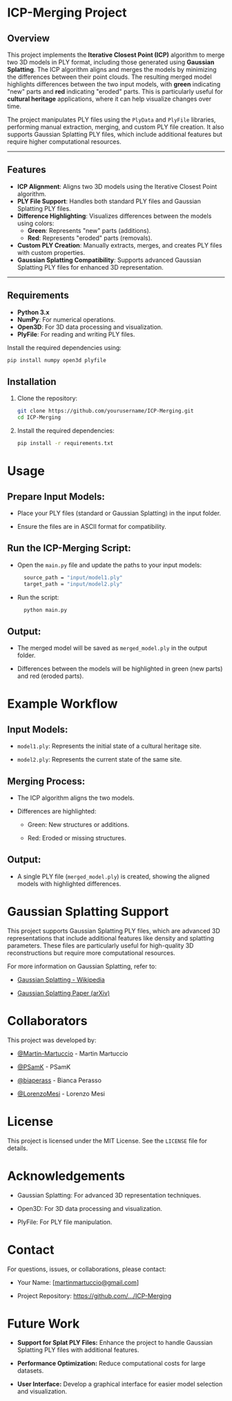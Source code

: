 # ICP-Merging Project

## Overview

This project implements the **Iterative Closest Point (ICP)** algorithm to merge two 3D models in PLY format, including those generated using **Gaussian Splatting**. The ICP algorithm aligns and merges the models by minimizing the differences between their point clouds. The resulting merged model highlights differences between the two input models, with **green** indicating "new" parts and **red** indicating "eroded" parts. This is particularly useful for **cultural heritage** applications, where it can help visualize changes over time.

The project manipulates PLY files using the `PlyData` and `PlyFile` libraries, performing manual extraction, merging, and custom PLY file creation. It also supports Gaussian Splatting PLY files, which include additional features but require higher computational resources.

---

## Features

- **ICP Alignment**: Aligns two 3D models using the Iterative Closest Point algorithm.
- **PLY File Support**: Handles both standard PLY files and Gaussian Splatting PLY files.
- **Difference Highlighting**: Visualizes differences between the models using colors:
  - **Green**: Represents "new" parts (additions).
  - **Red**: Represents "eroded" parts (removals).
- **Custom PLY Creation**: Manually extracts, merges, and creates PLY files with custom properties.
- **Gaussian Splatting Compatibility**: Supports advanced Gaussian Splatting PLY files for enhanced 3D representation.

---

## Requirements

- **Python 3.x**
- **NumPy**: For numerical operations.
- **Open3D**: For 3D data processing and visualization.
- **PlyFile**: For reading and writing PLY files.

Install the required dependencies using:
```bash
pip install numpy open3d plyfile
```

## Installation

1. Clone the repository:
    ```sh
    git clone https://github.com/yourusername/ICP-Merging.git
    cd ICP-Merging
    ```
2. Install the required dependencies:
    ```sh
    pip install -r requirements.txt
    ```

# Usage

## Prepare Input Models:
- Place your PLY files (standard or Gaussian Splatting) in the input folder.
  
- Ensure the files are in ASCII format for compatibility.

## Run the ICP-Merging Script:

- Open the `main.py` file and update the paths to your input models:
  
  ```sh
    source_path = "input/model1.ply"
    target_path = "input/model2.ply"
  ```
  
- Run the script:
  
  ```sh
    python main.py
  ```

## Output:

- The merged model will be saved as `merged_model.ply` in the output folder.
  
- Differences between the models will be highlighted in green (new parts) and red (eroded parts).
  

# Example Workflow

## Input Models:

- `model1.ply`: Represents the initial state of a cultural heritage site.
  
- `model2.ply`: Represents the current state of the same site.
  

## Merging Process:

- The ICP algorithm aligns the two models.
  
- Differences are highlighted:
  
  - Green: New structures or additions.
    
  - Red: Eroded or missing structures.
    

## Output:

- A single PLY file (`merged_model.ply`) is created, showing the aligned models with highlighted differences.

# Gaussian Splatting Support

This project supports Gaussian Splatting PLY files, which are advanced 3D representations that include additional features like density and splatting parameters. These files are particularly useful for high-quality 3D reconstructions but require more computational resources.

For more information on Gaussian Splatting, refer to:

- [Gaussian Splatting - Wikipedia](https://en.wikipedia.org/wiki/Gaussian_splatting)
  
- [Gaussian Splatting Paper (arXiv)](https://arxiv.org/abs/2112.10670)
  

# Collaborators

This project was developed by:

- [@Martin-Martuccio](https://github.com/Martin-Martuccio) - Martin Martuccio
  
- [@PSamK](https://github.com/PSamK) - PSamK
  
- [@biaperass](https://github.com/biaperass) - Bianca Perasso
  
- [@LorenzoMesi](https://github.com/LorenzoMesi) - Lorenzo Mesi
  

# License

This project is licensed under the MIT License. See the `LICENSE` file for details.

# Acknowledgements

- Gaussian Splatting: For advanced 3D representation techniques.
  
- Open3D: For 3D data processing and visualization.
  
- PlyFile: For PLY file manipulation.
  

# Contact

For questions, issues, or collaborations, please contact:

- Your Name: [[martinmartuccio@gmail.com](Martin:martinmartuccio@gmail.com)]
  
- Project Repository: https://github.com/.../ICP-Merging
  

# Future Work

- **Support for Splat PLY Files:** Enhance the project to handle Gaussian Splatting PLY files with additional features.
  
- **Performance Optimization:** Reduce computational costs for large datasets.
  
- **User Interface:** Develop a graphical interface for easier model selection and visualization.